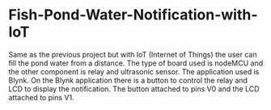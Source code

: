 # Fish-Pond-Water-Notification-with-IoT
Same as the previous project but with IoT (Internet of Things) the user can fill the pond water from a distance.
The type of board used is nodeMCU and the other component is relay and ultrasonic sensor.
The application used is Blynk. On the Blynk application there is a button to control the relay and LCD to display the notification.
The button attached to pins V0 and the LCD attached to pins V1.
